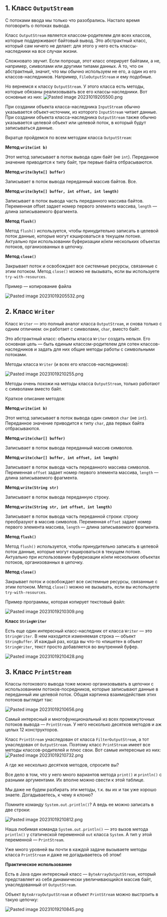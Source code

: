 ## 1. Класс `OutputStream`

С потоками ввода мы только что разобрались. Настало время поговорить о потоках вывода.

Класс `OutputStream` является классом-родителем для всех классов, которые поддерживают байтовый вывод. Это абстрактный класс, который сам ничего не делает: для этого у него есть классы-наследники на все случаи жизни.

Сложновато звучит. Если попроще, этот класс оперирует байтами, а не, например, символами или другими типами данных. А то, что он абстрактный, значит, что мы обычно используем не его, а один из его классов-наследников. Например, `FileOutputStream` и ему подобные.

Но вернемся к классу `OutputStream`. У этого класса есть методы, которые обязаны реализовывать все его классы-наследники. Вот основные из них:
![Pasted image 20231019205500.png](..%2F..%2F..%2F..%2FAppData%2FLocal%2FTemp%2FPasted%20image%2020231019205500.png)

При создании объекта класса-наследника `InputStream` обычно указывается объект-источник, из которого `InputStream` читает данные. При создании объекта класса-наследника `OutputStream` также обычно указывается целевой объект или целевой поток, в который будут записываться данные.

Вкратце пройдемся по всем методам класса `OutputStream`:

**Метод `write(int b)`**

Этот метод записывает в поток вывода один байт (не `int`). Переданное значение приводится к типу байт, три первые байта отбрасываются.

**Метод `write(byte[] buffer)`**

Записывает в поток вывода переданный массив байтов. Все.

**Метод `write(byte[] buffer, int offset, int length)`**

Записывает в поток вывода часть переданного массива байтов. Переменная offset задает номер первого элемента массива, `length` — длина записываемого фрагмента.

**Метод `flush()`**

Метод `flush()` используется, чтобы принудительно записать в целевой поток данные, которые могут кэшироваться в текущем потоке. Актуально при использовании буферизации и/или нескольких объектах потоков, организованных в цепочку.

**Метод `close()`**

Закрывает поток и освобождает все системные ресурсы, связанные с этим потоком. Метод `close()` можно не вызывать, если вы используете `try-with-resources`.

Пример — копирование файла

![Pasted image 20231019205532.png](..%2F..%2F..%2F..%2FAppData%2FLocal%2FTemp%2FPasted%20image%2020231019205532.png)

## 2. Класс `Writer`

Класс `Writer` — это полный аналог класса `OutputStream`, и снова только с одним отличием: он работает с символами, `char`, вместо байт.

Это абстрактный класс: объекты класса `Writer` создать нельзя. Его основная цель — быть единым классом-родителем для сотен классов-наследников и задать для них общие методы работы с символьными потоками.

Методы класса `Writer` (и всех его классов-наследников):

![Pasted image 20231019210255.png](..%2F..%2F..%2F..%2FAppData%2FLocal%2FTemp%2FPasted%20image%2020231019210255.png)

Методы очень похожи на методы класса `OutputStream`, только работают с символами вместо байт.

Краткое описание методов:

**Метод `write(int b)`**

Этот метод записывает в поток вывода один символ `char` (не `int`). Переданное значение приводится к типу `char`, два первых байта отбрасываются.

**Метод `write(char[] buffer)`**

Записывает в поток вывода переданный массив символов.

**Метод `write(char[] buffer, int offset, int length)`**

Записывает в поток вывода часть переданного массива символов. Переменная `offset` задает номер первого элемента массива, `length` — длина записываемого фрагмента.

**Метод `write(String str)`**

Записывает в поток вывода переданную строку.

**Метод `write(String str, int offset, int length)`**

Записывает в поток вывода часть переданной строки: строку преобразуют в массив символов. Переменная `offset` задает номер первого элемента массива, `length` — длина записываемого фрагмента.

**Метод `flush()`**

Метод `flush()` используется, чтобы принудительно записать в целевой поток данные, которые могут кэшироваться в текущем потоке. Актуально при использовании буферизации и/или нескольких объектах потоков, организованных в цепочку.

**Метод `close()`**

Закрывает поток и освобождает все системные ресурсы, связанные с этим потоком. Метод `close()` можно не вызывать, если вы используете `try-with-resources`.

Пример программы, которая копирует текстовый файл:

![Pasted image 20231019210309.png](..%2F..%2F..%2F..%2FAppData%2FLocal%2FTemp%2FPasted%20image%2020231019210309.png)

**Класс `StringWriter`**

Есть еще один интересный класс-наследник от класса `Writer` — это `StringWriter`. В нем находится изменяемая строка — объект `StringBuffer`. И каждый раз, когда вы что-то «пишете» в объект `StringWriter`, текст просто добавляется во внутренний буфер.

![Pasted image 20231019210428.png](..%2F..%2F..%2F..%2FAppData%2FLocal%2FTemp%2FPasted%20image%2020231019210428.png)

## 3. Класс `PrintStream`

Классы потокового вывода тоже можно организовывать в цепочки с использованием потоков-посредников, которые записывают данные в переданный им целевой поток. Общая картинка взаимодействия этих потоков выглядит так:

![Pasted image 20231019210656.png](..%2F..%2F..%2F..%2FAppData%2FLocal%2FTemp%2FPasted%20image%2020231019210656.png)

Самый интересный и многофункциональный из всех промежуточных потоков вывода — `PrintStream`. У него несколько десятков методов и аж целых 12 конструкторов.

Класс `PrintStream` унаследован от класса `FilterOutputStream`, а тот унаследован от `OutputStream`. Поэтому класс `PrintStream` имеет все методы классов-родителей и плюс свои. Вот самые интересные из них:
![Pasted image 20231019210732.png](..%2F..%2F..%2F..%2FAppData%2FLocal%2FTemp%2FPasted%20image%2020231019210732.png)

А где же несколько десятков методов, спросите вы?

Все дело в том, что у него много вариантов метода `print()` и `println()` с разными аргументами. Их вполне можно свести к этой таблице.

Мы даже не будем разбирать эти методы, т.к. вы их и так уже хорошо знаете. Догадываетесь, к чему я клоню?

Помните команду `System.out.println()`? А ведь ее можно записать в две строки:

![Pasted image 20231019210812.png](..%2F..%2F..%2F..%2FAppData%2FLocal%2FTemp%2FPasted%20image%2020231019210812.png)

Наша любимая команда `System.out.println()` — это вызов метода `println()` у статической переменной `out` класса `System`. А тип у этой переменной — `PrintStream`.

Уже много уровней вы почти в каждой задаче вызываете методы класса `PrintStream` и даже не догадываетесь об этом!

**Практическое использование**

Есть в Java один интересный класс — `ByteArrayOutputStream`, который представляет из себя динамически увеличивающийся массив байт, унаследованный от `OutputStream`.

Объект `ByteArrayOutputStream` и объект `PrintStream` можно выстроить в такую цепочку:

![Pasted image 20231019210845.png](..%2F..%2F..%2F..%2FAppData%2FLocal%2FTemp%2FPasted%20image%2020231019210845.png)